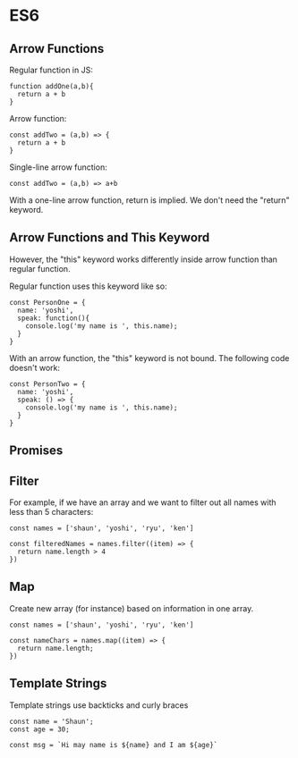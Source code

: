 # ES6

## Arrow Functions

Regular function in JS:

```
function addOne(a,b){
  return a + b
}
```

Arrow function:

```
const addTwo = (a,b) => {
  return a + b
}
```

Single-line arrow function:

```
const addTwo = (a,b) => a+b
```

With a one-line arrow function, return is implied. We don't need the "return" keyword. 

## Arrow Functions and This Keyword

However, the "this" keyword works differently inside arrow function than regular function. 

Regular function uses this keyword like so:

```
const PersonOne = {
  name: 'yoshi', 
  speak: function(){
    console.log('my name is ', this.name);  
  }
}
```
With an arrow function, the "this" keyword is not bound. The following code doesn't work:

```
const PersonTwo = {
  name: 'yoshi', 
  speak: () => {
    console.log('my name is ', this.name);  
  }
}
```

## Promises

## Filter

For example, if we have an array and we want to filter out all names with less than 5 characters:

```
const names = ['shaun', 'yoshi', 'ryu', 'ken']

const filteredNames = names.filter((item) => {
  return name.length > 4
})
```

## Map

Create new array (for instance) based on information in one array. 

```
const names = ['shaun', 'yoshi', 'ryu', 'ken']

const nameChars = names.map((item) => {
  return name.length;
})
```

## Template Strings

Template strings use backticks and curly braces


```
const name = 'Shaun';
const age = 30;

const msg = `Hi may name is ${name} and I am ${age}`
```

